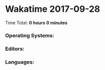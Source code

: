 # Wakatime 2017-09-28

Time Total: **0 hours 0 minutes**

### Operating Systems:

### Editors:

### Languages:

